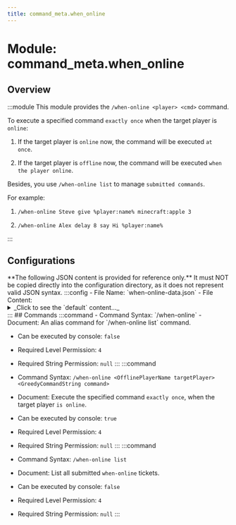 ```yaml
---
title: command_meta.when_online
---
```



# Module: command_meta.when_online

## Overview
:::module
  This module provides the `/when-online <player> <cmd>` command.
  
  To execute a specified command `exactly once` when the target player is `online`:
  
  1. If the target player is `online` now, the command will be executed `at once`.
  
  2. If the target player is `offline` now, the command will be executed `when the player online`.
  
  
  
  Besides, you use `/when-online list` to manage `submitted commands`.
  
  
  
  For example:
  
  1. `/when-online Steve give %player:name% minecraft:apple 3`
  
  2. `/when-online Alex delay 8 say Hi %player:name%`


:::
## Configurations
<Admonition type="warning" icon="" title="">
**The following JSON content is provided for reference only.**
It must NOT be copied directly into the configuration directory, as it does not represent valid JSON syntax.
</Admonition>
:::config
- File Name: `when-online-data.json`
- File Content: 
<details>

<summary>_Click to see the `default` content..._</summary>

```json showLineNumbers title="config/fuji/modules/command_meta/when_online/when-online-data.json"
{
  "tickets": []
}
```
</details>
:::
## Commands
:::command
- Command Syntax: `/when-online`
- Document:   An alias command for `/when-online list` command.


- Can be executed by console: `false`
- Required Level Permission: `4`
- Required String Permission: `null`
:::
:::command
- Command Syntax: `/when-online <OfflinePlayerName targetPlayer> <GreedyCommandString command>`
- Document:   Execute the specified command `exactly once`, when the target player `is online`.


- Can be executed by console: `true`
- Required Level Permission: `4`
- Required String Permission: `null`
:::
:::command
- Command Syntax: `/when-online list`
- Document:   List all submitted `when-online` tickets.


- Can be executed by console: `false`
- Required Level Permission: `4`
- Required String Permission: `null`
:::
